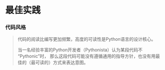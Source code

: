 # 最佳实践

### 代码风格

> 代码的阅读比编写更加频繁，高度的可读性是Python语言的设计核心。
>
> 当一名经验丰富的Python开发者（Pythonista）认为某段代码不 “Pythonic”时， 那么这段代码可能没有遵循通用的指导方针，也没有用最佳的（最可读的）方式来表达意图。



